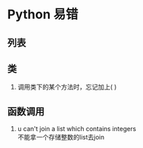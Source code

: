 # Python 易错

## 列表

## 类

1. 调用类下的某个方法时，忘记加上( )

## 函数调用

1. u can't join a list which contains integers  
不能拿一个存储整数的list去join
